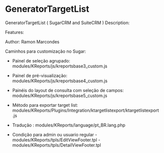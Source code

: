 # GeneratorTargetList
GeneratorTargetList  ( SugarCRM and SuiteCRM )
Description:

Features:

Author: Ramon Marcondes

Caminhos para customização no Sugar:
- Painel de seleção agrupado: modules/KReports/js/kreportsbase3_custom.js
- Painel de pré-visualização: modules/KReports/js/kreportsbase4_custom.js
- Painéis do layout de consulta com seleção de campos: modules/KReports/js/kreportsbase5_custom.js

- Método para exportar target list: modules/KReports/Plugins/Integration/ktargetlistexport/ktargetlistexport.js
- Tradução : modules/KReports/language/pt_BR.lang.php
- Condição para admin ou usuario regular - modules/KReports/tpls/EditViewFooter.tpl
					 - modules/KReports/tpls/DetailViewFooter.tpl
